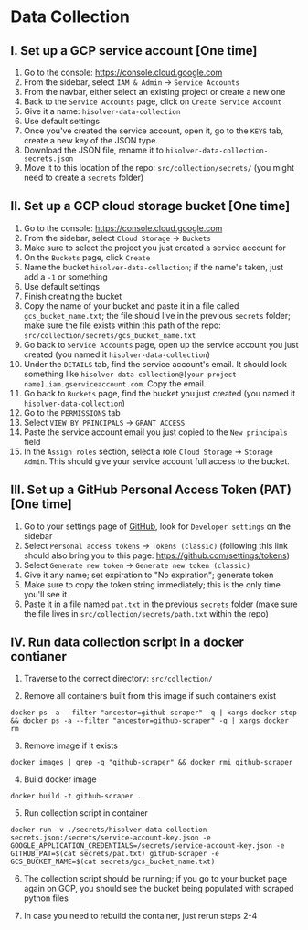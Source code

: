 # Data Collection

## I. Set up a GCP service account [One time]

1. Go to the console: https://console.cloud.google.com
2. From the sidebar, select `IAM & Admin` -> `Service Accounts`
3. From the navbar, either select an existing project or create a new one
4. Back to the `Service Accounts` page, click on `Create Service Account`
5. Give it a name: `hisolver-data-collection`
6. Use default settings
7. Once you've created the service account, open it, go to the `KEYS` tab, create a new key of the JSON type.
8. Download the JSON file, rename it to `hisolver-data-collection-secrets.json`
9. Move it to this location of the repo: `src/collection/secrets/` (you might need to create a `secrets` folder)

## II. Set up a GCP cloud storage bucket [One time]

1. Go to the console: https://console.cloud.google.com
2. From the sidebar, select `Cloud Storage` -> `Buckets`
3. Make sure to select the project you just created a service account for
4. On the `Buckets` page, click `Create`
5. Name the bucket `hisolver-data-collection`; if the name's taken, just add a `-1` or something
6. Use default settings
7. Finish creating the bucket
8. Copy the name of your bucket and paste it in a file called `gcs_bucket_name.txt`; the file should live in the previous `secrets` folder; make sure the file exists within this path of the repo: `src/collection/secrets/gcs_bucket_name.txt`
9. Go back to `Service Accounts` page, open up the service account you just created (you named it `hisolver-data-collection`)
10. Under the `DETAILS` tab, find the service account's email. It should look something like `hisolver-data-collection@[your-project-name].iam.gserviceaccount.com`. Copy the email.
11. Go back to `Buckets` page, find the bucket you just created (you named it `hisolver-data-collection`)
12. Go to the `PERMISSIONS` tab
13. Select `VIEW BY PRINCIPALS` -> `GRANT ACCESS`
14. Paste the service account email you just copied to the `New principals` field
15. In the `Assign roles` section, select a role `Cloud Storage` -> `Storage Admin`. This should give your service account full access to the bucket.

## III. Set up a GitHub Personal Access Token (PAT) [One time]

1. Go to your settings page of [GitHub](https://github.com), look for `Developer settings` on the sidebar
2. Select `Personal access tokens` -> `Tokens (classic)` (following this link should also bring you to this page: https://github.com/settings/tokens)
3. Select `Generate new token` -> `Generate new token (classic)`
4. Give it any name; set expiration to "No expiration"; generate token
5. Make sure to copy the token string immediately; this is the only time you'll see it
6. Paste it in a file named `pat.txt` in the previous `secrets` folder (make sure the file lives in `src/collection/secrets/path.txt` within the repo)

## IV. Run data collection script in a docker contianer

1. Traverse to the correct directory: `src/collection/`

2. Remove all containers built from this image if such containers exist

`docker ps -a --filter "ancestor=github-scraper" -q | xargs docker stop && docker ps -a --filter "ancestor=github-scraper" -q | xargs docker rm`

3. Remove image if it exists

`docker images | grep -q "github-scraper" && docker rmi github-scraper`

4. Build docker image

`docker build -t github-scraper .`

5. Run collection script in container

`docker run -v ./secrets/hisolver-data-collection-secrets.json:/secrets/service-account-key.json -e GOOGLE_APPLICATION_CREDENTIALS=/secrets/service-account-key.json -e GITHUB_PAT=$(cat secrets/pat.txt) github-scraper -e GCS_BUCKET_NAME=$(cat secrets/gcs_bucket_name.txt)`

6. The collection script should be running; if you go to your bucket page again on GCP, you should see the bucket being populated with scraped python files

7. In case you need to rebuild the container, just rerun steps 2-4
